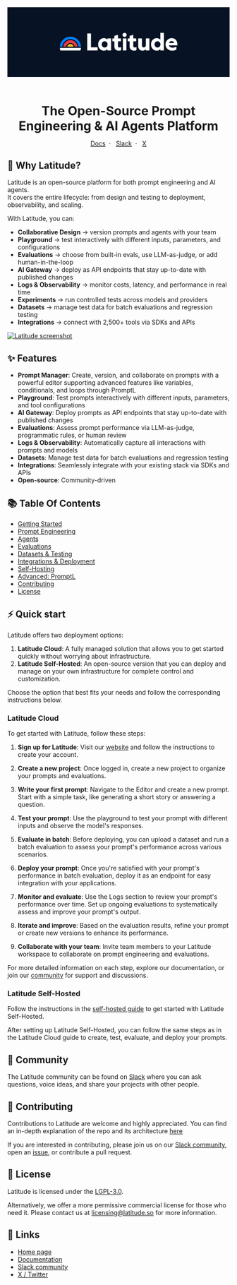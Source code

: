 <div align="center">
  <a href="https://ai.latitude.so?utm_source=github" target="_blank">
    <img src="assets/Logo.png" alt="Latitude Logo" width="700"/>
  </a>
</div>

<br/>

<h1 align="center" style="border: none; margin-bottom: 8px;">
  The Open-Source Prompt Engineering & AI Agents Platform
</h1>

<p align="center">
  <a href="https://docs.latitude.so" rel="dofollow">Docs</a>&nbsp;&nbsp;·&nbsp;&nbsp;
  <a href="https://join.slack.com/t/trylatitude/shared_invite/zt-35wu2h9es-N419qlptPMhyOeIpj3vjzw">Slack</a>&nbsp;&nbsp;·&nbsp;&nbsp;
  <a href="https://x.com/trylatitude">X</a>
</p>



## 🌈 Why Latitude?

Latitude is an open-source platform for both prompt engineering and AI agents.  
It covers the entire lifecycle: from design and testing to deployment, observability, and scaling.  

With Latitude, you can:

- **Collaborative Design** → version prompts and agents with your team  
- **Playground** → test interactively with different inputs, parameters, and configurations  
- **Evaluations** → choose from built-in evals, use LLM-as-judge, or add human-in-the-loop  
- **AI Gateway** → deploy as API endpoints that stay up-to-date with published changes  
- **Logs & Observability** → monitor costs, latency, and performance in real time  
- **Experiments** → run controlled tests across models and providers  
- **Datasets** → manage test data for batch evaluations and regression testing  
- **Integrations** → connect with 2,500+ tools via SDKs and APIs  

<a href="https://www.youtube.com/watch?v=jPVn9kf4GrE" target="_blank"><img alt="Latitude screenshot" src="https://github.com/user-attachments/assets/3d5a217d-7f75-4997-b569-e8754ce505e8"></a>

## ✨ Features

- **Prompt Manager**: Create, version, and collaborate on prompts with a powerful editor supporting advanced features like variables, conditionals, and loops through PromptL
- **Playground**: Test prompts interactively with different inputs, parameters, and tool configurations
- **AI Gateway**: Deploy prompts as API endpoints that stay up-to-date with published changes
- **Evaluations**: Assess prompt performance via LLM-as-judge, programmatic rules, or human review
- **Logs & Observability**: Automatically capture all interactions with prompts and models
- **Datasets**: Manage test data for batch evaluations and regression testing
- **Integrations**: Seamlessly integrate with your existing stack via SDKs and APIs
- **Open-source**: Community-driven

## 📚 Table Of Contents

- [Getting Started](https://docs.latitude.so/guides/getting-started/introduction)
- [Prompt Engineering](https://docs.latitude.so/guides/prompt-manager/overview)
- [Agents](https://docs.latitude.so/guides/prompt-manager/agents)
- [Evaluations](https://docs.latitude.so/guides/evaluations/overview)
- [Datasets & Testing](https://docs.latitude.so/guides/datasets/overview)
- [Integrations & Deployment](https://docs.latitude.so/guides/integration/publishing-deployment)
- [Self-Hosting](https://docs.latitude.so/guides/self-hosted/production-setup)
- [Advanced: PromptL](https://docs.latitude.so/promptl/getting-started/introduction)
- [Contributing](#-contributing)
- [License](#-license)

## ⚡ Quick start

Latitude offers two deployment options:

1. **Latitude Cloud**: A fully managed solution that allows you to get started quickly without worrying about infrastructure.
2. **Latitude Self-Hosted**: An open-source version that you can deploy and manage on your own infrastructure for complete control and customization.

Choose the option that best fits your needs and follow the corresponding instructions below.

### Latitude Cloud

To get started with Latitude, follow these steps:

1. **Sign up for Latitude**: Visit our [website](https://latitude.so) and follow the instructions to create your account.

2. **Create a new project**: Once logged in, create a new project to organize your prompts and evaluations.

3. **Write your first prompt**: Navigate to the Editor and create a new prompt. Start with a simple task, like generating a short story or answering a question.

4. **Test your prompt**: Use the playground to test your prompt with different inputs and observe the model's responses.

5. **Evaluate in batch**: Before deploying, you can upload a dataset and run a batch evaluation to assess your prompt's performance across various scenarios.

6. **Deploy your prompt**: Once you're satisfied with your prompt's performance in batch evaluation, deploy it as an endpoint for easy integration with your applications.

7. **Monitor and evaluate**: Use the Logs section to review your prompt's performance over time. Set up ongoing evaluations to systematically assess and improve your prompt's output.

8. **Iterate and improve**: Based on the evaluation results, refine your prompt or create new versions to enhance its performance.

9. **Collaborate with your team**: Invite team members to your Latitude workspace to collaborate on prompt engineering and evaluations.

For more detailed information on each step, explore our documentation, or join our [community](https://join.slack.com/t/trylatitude/shared_invite/zt-35wu2h9es-N419qlptPMhyOeIpj3vjzw) for support and discussions.

### Latitude Self-Hosted

Follow the instructions in the [self-hosted guide](https://docs.latitude.so/guides/self-hosted/production-setup) to get started with Latitude Self-Hosted.

After setting up Latitude Self-Hosted, you can follow the same steps as in the Latitude Cloud guide to create, test, evaluate, and deploy your prompts.

## 👥 Community

The Latitude community can be found on
[Slack](https://join.slack.com/t/trylatitude/shared_invite/zt-35wu2h9es-N419qlptPMhyOeIpj3vjzw)
where you can ask questions, voice ideas, and share your projects with other
people.

## 🤝 Contributing

Contributions to Latitude are welcome and highly appreciated. You can find an in-depth explanation of the repo and its architecture [here](https://docs.latitude.so/guides/contribution/contributors)

If you are interested in contributing, please join us on our [Slack
community](https://join.slack.com/t/trylatitude/shared_invite/zt-35wu2h9es-N419qlptPMhyOeIpj3vjzw),
open an [issue](https://github.com/latitude-dev/latitude-llm/issues/new), or
contribute a pull request.

## 📄 License

Latitude is licensed under the [LGPL-3.0](LICENSE).

Alternatively, we offer a more permissive commercial license for those who need it. Please contact us at [licensing@latitude.so](mailto:licensing@latitude.so) for more information.

## 🔗 Links

- [Home page](https://latitude.so?utm_campaign=github-readme)
- [Documentation](https://docs.latitude.so/)
- [Slack community](https://join.slack.com/t/trylatitude/shared_invite/zt-35wu2h9es-N419qlptPMhyOeIpj3vjzw)
- [X / Twitter](https://x.com/trylatitude)
